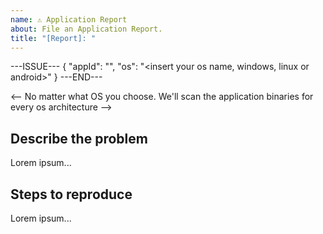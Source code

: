 ```yaml
---
name: ⚠️ Application Report
about: File an Application Report.
title: "[Report]: "
---
```


---ISSUE---
{
"appId": "<insert appid only from community repository>",
"os": "<insert your os name, windows, linux or android>"
}
---END---

<-- No matter what OS you choose. We'll scan the application binaries for every os architecture -->

## Describe the problem

Lorem ipsum...

## Steps to reproduce

Lorem ipsum...
